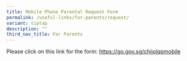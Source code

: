 ```yaml
---
title: Mobile Phone Parental Request Form
permalink: /useful-links/for-parents/request/
variant: tiptap
description: ""
third_nav_title: For Parents
---
```

<p>Please click on this link for the form: <a href="https://go.gov.sg/chijolqpmobile" rel="noopener noreferrer nofollow" target="_blank">https://go.gov.sg/chijolqpmobile</a></p>
